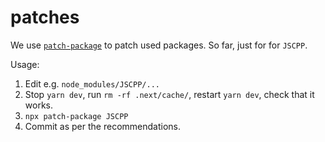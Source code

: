 # patches

We use [`patch-package`](https://www.npmjs.com/package/patch-package)
to patch used packages. So far, just for for `JSCPP`.

Usage:

1. Edit e.g. `node_modules/JSCPP/...`
1. Stop `yarn dev`, run `rm -rf .next/cache/`, restart `yarn dev`, check that it works.
1. `npx patch-package JSCPP`
1. Commit as per the recommendations.
